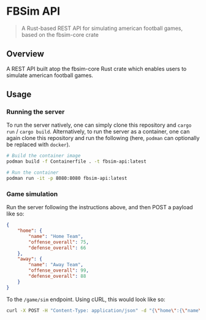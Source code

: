 # FBSim API

> A Rust-based REST API for simulating american football games, based on the fbsim-core crate

## Overview

A REST API built atop the fbsim-core Rust crate which enables users to simulate american football games.

## Usage

### Running the server

To run the server natively, one can simply clone this repository and `cargo run` / `cargo build`.  Alternatively, to run the server as a container, one can again clone this repository and run the following (here, `podman` can optionally be replaced with `docker`).

```sh
# Build the container image
podman build -f Containerfile . -t fbsim-api:latest

# Run the container
podman run -it -p 8080:8080 fbsim-api:latest
```

### Game simulation

Run the server following the instructions above, and then POST a payload like so:

```json
{
    "home": {
        "name": "Home Team",
        "offense_overall": 75,
        "defense_overall": 66
    },
    "away": {
        "name": "Away Team",
        "offense_overall": 99,
        "defense_overall": 88
    }
}
```

To the `/game/sim` endpoint.  Using cURL, this would look like so:
```sh
curl -X POST -H "Content-Type: application/json" -d "{\"home\":{\"name\":\"Home Team\",\"offense_overall\":75,\"defense_overall\": 66},\"away\":{\"name\":\"Away Team\",\"offense_overall\":99,\"defense_overall\":88}}\" http://127.0.0.1:8080
```
